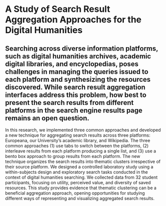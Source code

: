 # A Study of Search Result Aggregation Approaches for the Digital Humanities

## Searching across diverse information platforms, such as digital humanities archives, academic digital libraries, and encyclopedias, poses challenges in managing the queries issued to each platform and synthesizing the resources discovered. While search result aggregation interfaces address this problem, how best to present the search results from different platforms in the search engine results page remains an open question.
In this research, we implemented three common approaches and developed a new technique for aggregating search results across three platforms: Europeana, our University’s academic library, and Wikipedia. The three common approaches (1) use tabs to switch between the platforms, (2) interleave results from each platform producing a single list, and (3) use a bento box approach to group results from each platform. The new technique organizes the search results into thematic clusters irrespective of their source platform. 
We designed a controlled laboratory study using a within-subjects design and exploratory search tasks conducted in the context of digital humanities searching. We collected data from 32 student participants, focusing on utility, perceived value, and diversity of saved resources. 
This study provides evidence that thematic clustering can be a beneficial aggregation approach, opening opportunities for studying different ways of representing and visualizing aggregated search results.

